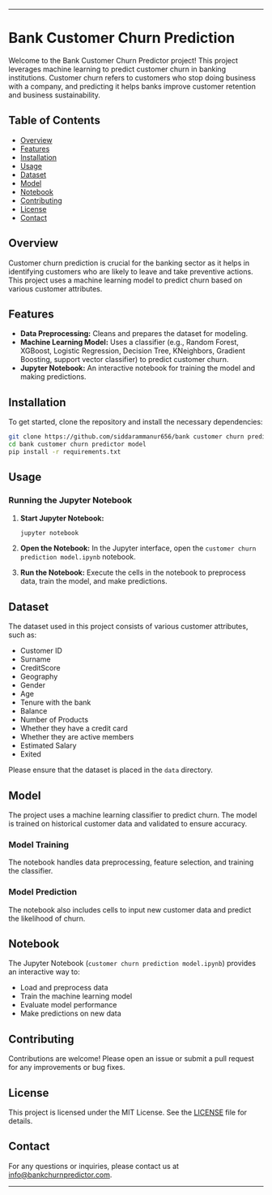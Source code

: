 
---

# Bank Customer Churn Prediction

Welcome to the Bank Customer Churn Predictor project! This project leverages machine learning to predict customer churn in banking institutions. Customer churn refers to customers who stop doing business with a company, and predicting it helps banks improve customer retention and business sustainability.

## Table of Contents

- [Overview](#overview)
- [Features](#features)
- [Installation](#installation)
- [Usage](#usage)
- [Dataset](#dataset)
- [Model](#model)
- [Notebook](#notebook)
- [Contributing](#contributing)
- [License](#license)
- [Contact](#contact)

## Overview

Customer churn prediction is crucial for the banking sector as it helps in identifying customers who are likely to leave and take preventive actions. This project uses a machine learning model to predict churn based on various customer attributes.

## Features

- **Data Preprocessing:** Cleans and prepares the dataset for modeling.
- **Machine Learning Model:** Uses a classifier (e.g., Random Forest, XGBoost, Logistic Regression, Decision Tree, KNeighbors, Gradient Boosting, support vector classifier)     to predict customer churn.
- **Jupyter Notebook:** An interactive notebook for training the model and making predictions.

## Installation

To get started, clone the repository and install the necessary dependencies:

```bash
git clone https://github.com/siddarammanur656/bank customer churn predictor model.git
cd bank customer churn predictor model
pip install -r requirements.txt
```

## Usage

### Running the Jupyter Notebook

1. **Start Jupyter Notebook:**
   ```bash
   jupyter notebook
   ```

2. **Open the Notebook:**
   In the Jupyter interface, open the `customer churn prediction model.ipynb` notebook.

3. **Run the Notebook:**
   Execute the cells in the notebook to preprocess data, train the model, and make predictions.

## Dataset

The dataset used in this project consists of various customer attributes, such as:

- Customer ID
- Surname
- CreditScore
- Geography
- Gender
- Age
- Tenure with the bank
- Balance
- Number of Products
- Whether they have a credit card
- Whether they are active members
- Estimated Salary
- Exited

Please ensure that the dataset is placed in the `data` directory.

## Model

The project uses a machine learning classifier to predict churn. The model is trained on historical customer data and validated to ensure accuracy.

### Model Training

The notebook handles data preprocessing, feature selection, and training the classifier.

### Model Prediction

The notebook also includes cells to input new customer data and predict the likelihood of churn.

## Notebook

The Jupyter Notebook (`customer churn prediction model.ipynb`) provides an interactive way to:

- Load and preprocess data
- Train the machine learning model
- Evaluate model performance
- Make predictions on new data

## Contributing

Contributions are welcome! Please open an issue or submit a pull request for any improvements or bug fixes.

## License

This project is licensed under the MIT License. See the [LICENSE](LICENSE) file for details.

## Contact

For any questions or inquiries, please contact us at [info@bankchurnpredictor.com](mailto:siddarammanur656@gmail.com).

---
